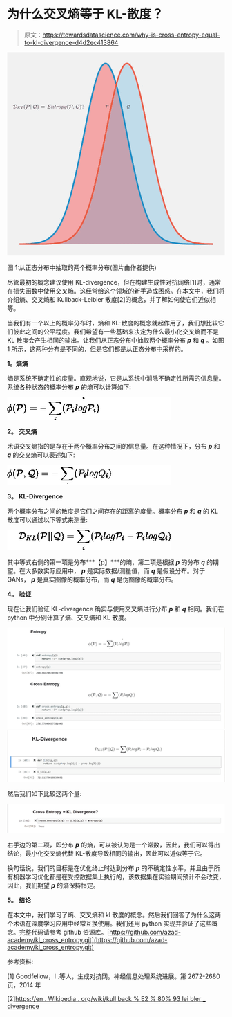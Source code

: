 # 为什么交叉熵等于 KL-散度？

> 原文：<https://towardsdatascience.com/why-is-cross-entropy-equal-to-kl-divergence-d4d2ec413864>

![](img/89b482d7872aaf4dd7f31c2ea18553e3.png)

图 1:从正态分布中抽取的两个概率分布(图片由作者提供)

尽管最初的概念建议使用 KL-divergence，但在构建生成性对抗网络[1]时，通常在损失函数中使用交叉熵。这经常给这个领域的新手造成困惑。在本文中，我们将介绍熵、交叉熵和 Kullback-Leibler 散度[2]的概念，并了解如何使它们近似相等。

当我们有一个以上的概率分布时，熵和 KL-散度的概念就起作用了，我们想比较它们彼此之间的公平程度。我们希望有一些基础来决定为什么最小化交叉熵而不是 KL 散度会产生相同的输出。让我们从正态分布中抽取两个概率分布 ***p*** 和 ***q*** 。如图 1 所示，这两种分布是不同的，但是它们都是从正态分布中采样的。

**1。**熵**熵**

熵是系统不确定性的度量。直观地说，它是从系统中消除不确定性所需的信息量。系统各种状态的概率分布 ***p*** 的熵可以计算如下:

![](img/4b60c576bf3e47c395fe6e0432a6b9da.png)

**2。** **交叉熵**

术语交叉熵指的是存在于两个概率分布之间的信息量。在这种情况下，分布 ***p*** 和 ***q*** 的交叉熵可以表述如下:

![](img/105c97bab438f3f259cb2f4d1bab8769.png)

**3。** **KL-Divergence**

两个概率分布之间的散度是它们之间存在的距离的度量。概率分布 ***p*** 和 ***q*** 的 KL 散度可以通过以下等式来测量:

![](img/56733abc0060fadd3b733f496cb9a05b.png)

其中等式右侧的第一项是分布***【p】***的熵，第二项是根据 ***p*** 的分布 ***q*** 的期望。在大多数实际应用中， ***p*** 是实际数据/测量值，而 ***q*** 是假设分布。对于 GANs， ***p*** 是真实图像的概率分布，而 ***q*** 是伪图像的概率分布。

**4。** **验证**

现在让我们验证 KL-divergence 确实与使用交叉熵进行分布 ***p*** 和 ***q*** 相同。我们在 python 中分别计算了熵、交叉熵和 KL 散度。

![](img/3136a2ddb5484b287438c10edf183c0d.png)![](img/e3afa39cc62293078a755b70826fb028.png)

然后我们如下比较这两个量:

![](img/f3c9ab85195f4e64fed28ffd24c60ed9.png)

右手边的第二项，即分布 ***p*** 的熵，可以被认为是一个常数，因此，我们可以得出结论，最小化交叉熵代替 KL-散度导致相同的输出，因此可以近似等于它。

换句话说，我们的目标是在优化终止时达到分布 ***p*** 的不确定性水平，并且由于所有机器学习优化都是在受控数据集上执行的，该数据集在实验期间预计不会改变，因此，我们期望 ***p*** 的熵保持恒定。

**5。** **结论**

在本文中，我们学习了熵、交叉熵和 kl 散度的概念。然后我们回答了为什么这两个术语在深度学习应用中经常互换使用。我们还用 python 实现并验证了这些概念。完整代码请参考 github 资源库。[https://github.com/azad-academy/kl_cross_entropy.git](https://github.com/azad-academy/kl_cross_entropy.git)

参考资料:

[1] Goodfellow，I .等人，生成对抗网。神经信息处理系统进展。第 2672-2680 页，2014 年

[2][https://en . Wikipedia . org/wiki/kull back % E2 % 80% 93 lei bler _ divergence](https://en.wikipedia.org/wiki/Kullback%E2%80%93Leibler_divergence)